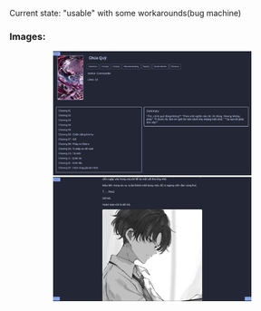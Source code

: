 Current state: "usable" with some workarounds(bug machine) 

### Images:


<div align="center">
  <img src="./Image/4.png" width="350"></img>
  <img src="./Image/3.png" width="350"></img>
</div>
